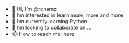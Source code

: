 - 👋 Hi, I’m @renamz
- 👀 I’m interested in learn more, more and more
- 🌱 I’m currently learning Python
- 💞️ I’m looking to collaborate on ...
- 📫 How to reach me: here

<!---
renamz/renamz is a ✨ special ✨ repository because its `README.md` (this file) appears on your GitHub profile.
You can click the Preview link to take a look at your changes.
--->
